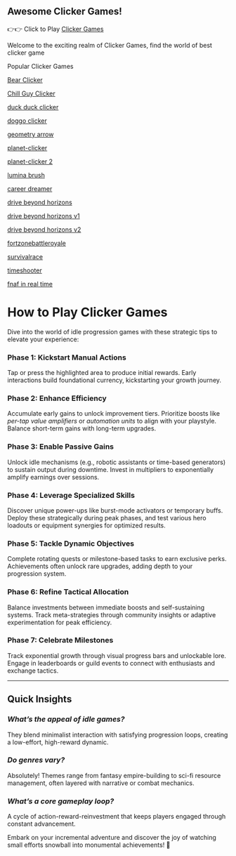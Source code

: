 ##  Awesome Clicker Games!
👉👉 Click to Play [Clicker Games](https://bearclicker.org/en)

Welcome to the exciting realm of Clicker Games, find the world of best clicker game

Popular Clicker Games

[Bear Clicker](https://bearclicker.org/en)

[Chill Guy Clicker](https://bearclicker.org/en/chillguyclicker)

[duck duck clicker](https://bearclicker.org/en/duckduckclicker)

[doggo clicker](https://bearclicker.org/en/doggoclicker)

[geometry arrow](https://geometryarrow.com/)

[planet-clicker](https://bearclicker.org/en/planet-clicker)

[planet-clicker 2](https://bearclicker.org/en/planet-clicker-2)

[lumina brush](https://luminarbrush.com/)

[career dreamer](https://careerdreamer.org/)

[drive beyond horizons](https://drivebeyondhorizons.pro)

[drive beyond horizons v1](https://drivebeyondhorizons.net)

[drive beyond horizons v2](https://drivebeyondhorizons.app)

[fortzonebattleroyale](https://fortzonebattleroyale.com/)

[survivalrace](https://survivalrace.app)

[timeshooter](https://timeshooter.org)

[fnaf in real time](https://fnafinrealtime.com/)

# **How to Play Clicker Games**  
Dive into the world of idle progression games with these strategic tips to elevate your experience:

###  **Phase 1: Kickstart Manual Actions**  
Tap or press the highlighted area to produce initial rewards. Early interactions build foundational currency, kickstarting your growth journey.

###  **Phase 2: Enhance Efficiency**  
Accumulate early gains to unlock improvement tiers. Prioritize boosts like *per-tap value amplifiers* or *automation units* to align with your playstyle. Balance short-term gains with long-term upgrades.

###  **Phase 3: Enable Passive Gains**  
Unlock idle mechanisms (e.g., robotic assistants or time-based generators) to sustain output during downtime. Invest in multipliers to exponentially amplify earnings over sessions.

###  **Phase 4: Leverage Specialized Skills**  
Discover unique power-ups like burst-mode activators or temporary buffs. Deploy these strategically during peak phases, and test various hero loadouts or equipment synergies for optimized results.

###  **Phase 5: Tackle Dynamic Objectives**  
Complete rotating quests or milestone-based tasks to earn exclusive perks. Achievements often unlock rare upgrades, adding depth to your progression system.

###  **Phase 6: Refine Tactical Allocation**  
Balance investments between immediate boosts and self-sustaining systems. Track meta-strategies through community insights or adaptive experimentation for peak efficiency.

### **Phase 7: Celebrate Milestones**  
Track exponential growth through visual progress bars and unlockable lore. Engage in leaderboards or guild events to connect with enthusiasts and exchange tactics.

---

## **Quick Insights**  
### *What’s the appeal of idle games?*  
They blend minimalist interaction with satisfying progression loops, creating a low-effort, high-reward dynamic.  

### *Do genres vary?*  
Absolutely! Themes range from fantasy empire-building to sci-fi resource management, often layered with narrative or combat mechanics.  

### *What’s a core gameplay loop?*  
A cycle of action-reward-reinvestment that keeps players engaged through constant advancement.  

Embark on your incremental adventure and discover the joy of watching small efforts snowball into monumental achievements! 🌟


<!--
**bear-clicker/bear-clicker** is a ✨ _special_ ✨ repository because its `README.md` (this file) appears on your GitHub profile.

Here are some ideas to get you started:

- 🔭 I’m currently working on ...
- 🌱 I’m currently learning ...
- 👯 I’m looking to collaborate on ...
- 🤔 I’m looking for help with ...
- 💬 Ask me about ...
- 📫 How to reach me: ...
- 😄 Pronouns: ...
- ⚡ Fun fact: ...
-->
